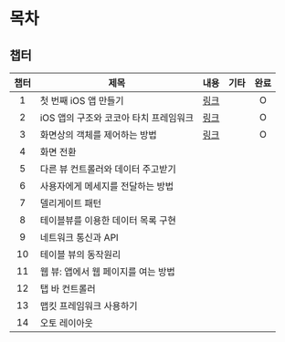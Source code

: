 # 목차

## 챕터
|챕터|제목|내용|기타|완료|
|:---:|---|---|---|:---:|
|1|첫 번째 iOS 앱 만들기             |[링크](CH1-3.md)||O|
|2|iOS 앱의 구조와 코코아 타치 프레임워크|[링크](CH1-3.md)||O|
|3|화면상의 객체를 제어하는 방법        |[링크](CH1-3.md)||O|
|4|화면 전환                       ||||
|5|다른 뷰 컨트롤러와 데이터 주고받기    ||||
|6|사용자에게 메세지를 전달하는 방법     ||||
|7|델리게이트 패턴                   ||||
|8|테이블뷰를 이용한 데이터 목록 구현    ||||
|9|네트워크 통신과 API               ||||
|10|테이블 뷰의 동작원리              ||||
|11|웹 뷰: 앱에서 웹 페이지를 여는 방법  ||||
|12|탭 바 컨트롤러                  ||||
|13|맵킷 프레임워크 사용하기           ||||
|14|오토 레이아웃                   ||||
